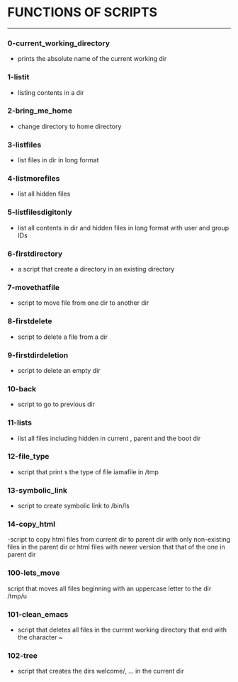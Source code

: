 # FUNCTIONS OF SCRIPTS
---
### 0-current_working_directory
- prints the absolute name of the current working dir

### 1-listit 
- listing contents in a dir

### 2-bring_me_home
- change directory to home directory 

### 3-listfiles
- list files in dir in long format
 
### 4-listmorefiles 
- list all hidden files

### 5-listfilesdigitonly
- list all contents in dir and hidden files in long format with user and group IDs

### 6-firstdirectory 
- a script that create a directory in an existing directory

### 7-movethatfile
- script to move file from one dir to another dir

### 8-firstdelete 
- script to delete a file from a dir

### 9-firstdirdeletion 
- script to delete an empty dir

### 10-back 
- script to go to previous dir

### 11-lists
- list all files including hidden in current , parent and the boot dir

### 12-file_type
- script that print
s the type of file iamafile in /tmp

### 13-symbolic_link
- script to create symbolic link to /bin/ls

### 14-copy_html
-script to copy html files from current dir to parent dir with only non-existing files in the parent dir or html files with newer version that that of the one in parent dir

### 100-lets_move
 script that moves all files beginning with an uppercase letter to the dir /tmp/u

### 101-clean_emacs
- script that deletes all files in the current working directory that end with the character ~

### 102-tree
- script that creates the dirs welcome/, ... in the current dir

